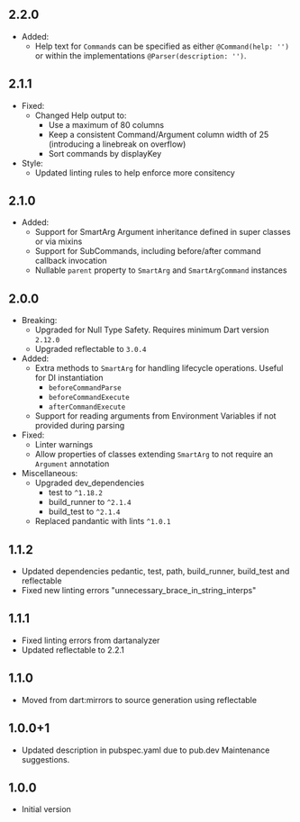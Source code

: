 ## 2.2.0

- Added:
    - Help text for `Command`s can be specified as either `@Command(help: '')` or within the implementations `@Parser(description: '')`.

## 2.1.1

- Fixed:
    - Changed Help output to:
        - Use a maximum of 80 columns
        - Keep a consistent Command/Argument column width of 25 (introducing a linebreak on overflow)
        - Sort commands by displayKey
- Style:
    - Updated linting rules to help enforce more consitency

## 2.1.0

- Added:
    - Support for SmartArg Argument inheritance defined in super classes or via mixins
    - Support for SubCommands, including before/after command callback invocation
    - Nullable `parent` property to `SmartArg` and `SmartArgCommand` instances

## 2.0.0

- Breaking:
    - Upgraded for Null Type Safety. Requires minimum Dart version `2.12.0`
    - Upgraded reflectable to `3.0.4`
- Added:
    - Extra methods to `SmartArg` for handling lifecycle operations. Useful for DI instantiation
        - `beforeCommandParse`
        - `beforeCommandExecute`
        - `afterCommandExecute`
    - Support for reading arguments from Environment Variables if not provided during parsing
- Fixed:
    - Linter warnings
    - Allow properties of classes extending `SmartArg` to not require an `Argument` annotation
- Miscellaneous:
    - Upgraded dev_dependencies
        - test to `^1.18.2`
        - build_runner to `^2.1.4`
        - build_test to `^2.1.4`
    - Replaced pandantic with lints `^1.0.1`

## 1.1.2

- Updated dependencies pedantic, test, path, build_runner, build_test and reflectable
- Fixed new linting errors "unnecessary_brace_in_string_interps"

## 1.1.1

- Fixed linting errors from dartanalyzer
- Updated reflectable to 2.2.1

## 1.1.0

- Moved from dart:mirrors to source generation using reflectable

## 1.0.0+1

- Updated description in pubspec.yaml due to pub.dev Maintenance suggestions.

## 1.0.0

- Initial version

